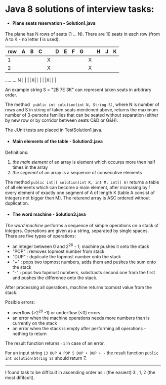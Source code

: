 # Java 8 solutions of interview tasks:

* #### Plane seats reservation - Solution1.java
The plane has N rows of seats (1 ... N). There are 10 seats in each row (from A to K - no letter **I** is used).

row | A | B | C | |D|E|F|G| |H|J|K
----|---|---|---|-|-|-|-|-|-|-|-|-
1   |   |   |   |X| | | | |X| | |  
2   |   |   |   |X| | | | |X| | |  
.........
N   |   |   |   |X| | | | |X| | |  

An example string S = "2B 7E 3K" can represent taken seats in arbitrary order.

The method ` public int solution(int N, String S)`, where N is number of rows and S in string of taken seats mentioned above,
returns the maximum number of 3-persons families that can be seated without separation (either by new row or by corridor between seats C&D or G&H).

The JUnit tests are placed in TestSolution1.java.

* #### Main elements of the table - Solution2.java
Definitions:
 1. *the main element*  of an array is element which occures more then half times in the array
 2. *the segemnt*  of an array is a sequence of consecutive elements
 
 The method `public int[] solution(int K, int M, int[] A)` returns a table of all elements which can become a main element,
 after increasing by 1 every element of exactly one segment of A of length K (table A consist of integers not bigger then M).
 The returend array is ASC ordered without duplication.

* #### The word machine - Solution3.java
*The word machine* performs a sequence of simple operations on a stack of integers.
Operations are given as a string, separated by single spaces.
There are five types of operations:
- an integer between 0 and 2<sup>20</sup> - 1; machine pushes it onto the stack
- "POP" : removes topmost number from stack
- "DUP" : duplicate the topmost number onto the stack
- "+" : pops two topmost numbers, adds them and pushes the sum onto the stack
- "-" : pops two topmost numbers, substracts second one from the first and pushes the difference onto the stack.

After processing all operations, machine returns topmost value from the stack.

Posible errors:
- overflow (>2<sup>20</sup> -1) or underflow (<0) errors
- an error when the machine operations needs more numbers than is currently on the stack
- an error when the stack is empty after performing all operations - nothing to return

The result function returns ```-1``` in case of an error.

For an input string ```13 DUP 4 POP 5 DUP + DUP + -``` the result function ```public int solution(String S)``` should return 7.


--------------------
I found task to be difficult in ascending order as : (the easiest) 3 , 1, 2 (the most dififcult).
